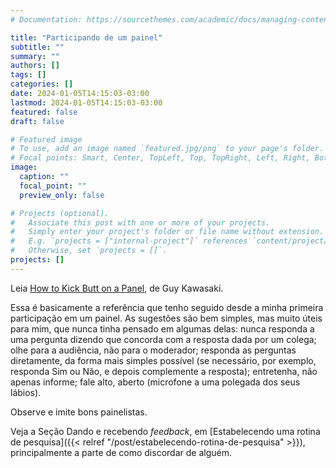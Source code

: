 ```yaml
---
# Documentation: https://sourcethemes.com/academic/docs/managing-content/

title: "Participando de um painel"
subtitle: ""
summary: ""
authors: []
tags: []
categories: []
date: 2024-01-05T14:15:03-03:00
lastmod: 2024-01-05T14:15:03-03:00
featured: false
draft: false

# Featured image
# To use, add an image named `featured.jpg/png` to your page's folder.
# Focal points: Smart, Center, TopLeft, Top, TopRight, Left, Right, BottomLeft, Bottom, BottomRight.
image:
  caption: ""
  focal_point: ""
  preview_only: false

# Projects (optional).
#   Associate this post with one or more of your projects.
#   Simply enter your project's folder or file name without extension.
#   E.g. `projects = ["internal-project"]` references `content/project/deep-learning/index.md`.
#   Otherwise, set `projects = []`.
projects: []
---
```

Leia [How to Kick Butt on a Panel](https://guykawasaki.com/how_to_kick_but/), de Guy Kawasaki. 

Essa é basicamente a referência que tenho seguido desde a minha primeira participação em um painel. As sugestões são bem simples, mas muito úteis para mim, que nunca tinha pensado em algumas delas: nunca responda a uma pergunta dizendo que concorda com a resposta dada por um colega; olhe para a audiência, não para o moderador; responda as perguntas diretamente, da forma mais simples possível (se necessário, por exemplo, responda Sim ou Não, e depois complemente a resposta); entretenha, não apenas informe; fale alto, aberto (microfone a uma polegada dos seus lábios).    

Observe e imite bons painelistas.

Veja a Seção Dando e recebendo <i>feedback</i>, em [Estabelecendo uma rotina de pesquisa]({{< relref "/post/estabelecendo-rotina-de-pesquisa" >}}), principalmente a parte de como discordar de alguém.
